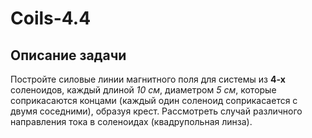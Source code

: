 # Coils-4.4
## Описание задачи
Постройте силовые линии магнитного поля для системы из **4-х** соленоидов, каждый длиной _10 см_, диаметром _5 см_, которые соприкасаются концами (каждый один соленоид соприкасается с двумя соседними), образуя крест. Рассмотреть случай различного направления тока в соленоидах (квадрупольная линза).
